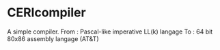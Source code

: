 # CERIcompiler

A simple compiler.
From : Pascal-like imperative LL(k) langage
To : 64 bit 80x86 assembly langage (AT&T)